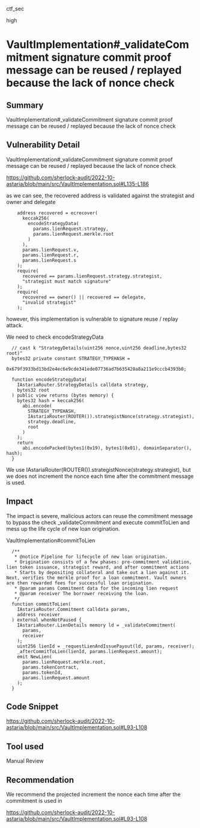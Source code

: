 ctf_sec

high

# VaultImplementation#_validateCommitment signature commit proof message can be reused / replayed because the lack of nonce check

## Summary

VaultImplementation#_validateCommitment signature commit proof message can be reused / replayed because the lack of nonce check

## Vulnerability Detail

VaultImplementation#_validateCommitment signature commit proof message can be reused / replayed because the lack of nonce check

https://github.com/sherlock-audit/2022-10-astaria/blob/main/src/VaultImplementation.sol#L135-L186

as we can see, the recovered address is validated against the strategist and owner and delegate

```solidity
    address recovered = ecrecover(
      keccak256(
        encodeStrategyData(
          params.lienRequest.strategy,
          params.lienRequest.merkle.root
        )
      ),
      params.lienRequest.v,
      params.lienRequest.r,
      params.lienRequest.s
    );
    require(
      recovered == params.lienRequest.strategy.strategist,
      "strategist must match signature"
    );
    require(
      recovered == owner() || recovered == delegate,
      "invalid strategist"
    );
```

however, this implementation is vulnerable to signature reuse / replay attack.

We need to check encodeStrategyData

```solidity
  // cast k "StrategyDetails(uint256 nonce,uint256 deadline,bytes32 root)"
  bytes32 private constant STRATEGY_TYPEHASH =
    0x679f3933bd13bd2e4ec6e9cde341ede07736ad7b635428a8a211e9cccb4393b0;

  function encodeStrategyData(
    IAstariaRouter.StrategyDetails calldata strategy,
    bytes32 root
  ) public view returns (bytes memory) {
    bytes32 hash = keccak256(
      abi.encode(
        STRATEGY_TYPEHASH,
        IAstariaRouter(ROUTER()).strategistNonce(strategy.strategist),
        strategy.deadline,
        root
      )
    );
    return
      abi.encodePacked(bytes1(0x19), bytes1(0x01), domainSeparator(), hash);
  }
```

We use IAstariaRouter(ROUTER()).strategistNonce(strategy.strategist), but we does not increment the nonce each time after the commitment message is used.

## Impact

The impact is severe, malicious actors can reuse the commitment message to bypass the check _validateCommitment and execute commitToLien and mess up the life cycle of new loan origination.

VaultImplementation#commitToLien

```solidity
  /**
   * @notice Pipeline for lifecycle of new loan origination.
   * Origination consists of a few phases: pre-commitment validation, lien token issuance, strategist reward, and after commitment actions
   * Starts by depositing collateral and take out a lien against it. Next, verifies the merkle proof for a loan commitment. Vault owners are then rewarded fees for successful loan origination.
   * @param params Commitment data for the incoming lien request
   * @param receiver The borrower receiving the loan.
   */
  function commitToLien(
    IAstariaRouter.Commitment calldata params,
    address receiver
  ) external whenNotPaused {
    IAstariaRouter.LienDetails memory ld = _validateCommitment(
      params,
      receiver
    );
    uint256 lienId = _requestLienAndIssuePayout(ld, params, receiver);
    _afterCommitToLien(lienId, params.lienRequest.amount);
    emit NewLien(
      params.lienRequest.merkle.root,
      params.tokenContract,
      params.tokenId,
      params.lienRequest.amount
    );
  }
```

## Code Snippet

https://github.com/sherlock-audit/2022-10-astaria/blob/main/src/VaultImplementation.sol#L93-L108

## Tool used

Manual Review

## Recommendation

We recommend the projected increment the nonce each time after the commitment is used in

https://github.com/sherlock-audit/2022-10-astaria/blob/main/src/VaultImplementation.sol#L93-L108



